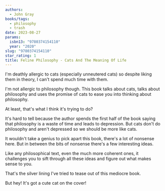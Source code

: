 ```yaml
---
authors:
  - John Gray
books/tags:
  - philosophy
  - trash
date: 2023-08-27
params:
  isbn13: "9780374154110"
  year: "2020"
slug: "9780374154110"
star_rating: 1
title: Feline Philosophy - Cats And The Meaning Of Life
---
```


I'm deathly allergic to cats (especially unneutered cats) so despite liking them in theory, I can't spend much time with them.

I'm not allergic to philosophy though. This book talks about cats, talks about philosophy and uses the promise of cats to ease you into thinking about philosophy.

At least, that's what I think it's trying to do?

<!--more-->

It's hard to tell because the author spends the first half of the book saying that philosophy is a waste of time and leads to depression. But cats don't do philosophy and aren't depressed so we should be more like cats.

It wouldn't take a genius to pick apart this book, there's a lot of nonsense here. But in between the bits of nonsense there's a few interesting ideas.

Like any philosophical text, even the much more coherent ones, it challenges you to sift through all these ideas and figure out what makes sense to you.

That's the silver lining I've tried to tease out of this mediocre book.

But hey! It's got a cute cat on the cover!
